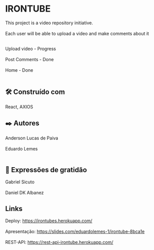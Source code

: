 # IRONTUBE 
This project is a video repository initiative.<br></br>
Each user will be able to upload a video and make comments about it<br></br>

Upload video - Progress<br></br>
Post Comments - Done<br></br>
Home - Done
<br></br>

## 🛠️ Construído com
React, AXIOS

## ✒️ Autores
Anderson Lucas de Paiva <br></br>
Eduardo Lemes<br></br>

## 🎁 Expressões de gratidão
Gabriel Sicuto<br></br>
Daniel DK Albanez

## Links
Deploy: https://irontubes.herokuapp.com/<br></br>
Apresentação: https://slides.com/eduardolemes-1/irontube-8bca1e<br></br>
REST-API: https://rest-api-irontube.herokuapp.com/
